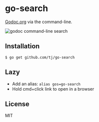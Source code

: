 
# go-search

 [Godoc.org](http://godoc.org) via the command-line.

 ![godoc command-line search](https://dl.dropboxusercontent.com/u/6396913/go-search/Screen%20Shot%202014-12-08%20at%207.25.59%20PM.png)

## Installation

```
$ go get github.com/tj/go-search
```

## Lazy

- Add an alias: `alias gos=go-search`
- Hold cmd+click link to open in a browser

## License

 MIT